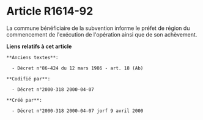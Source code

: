 # Article R1614-92

La commune bénéficiaire de la subvention informe le préfet de région du commencement de l'exécution de l'opération ainsi que
de son achèvement.

**Liens relatifs à cet article**

	**Anciens textes**:

	  - Décret n°86-424 du 12 mars 1986 - art. 18 (Ab)

	**Codifié par**:

	  - Décret n°2000-318 2000-04-07

	**Créé par**:

	  - Décret n°2000-318 2000-04-07 jorf 9 avril 2000
